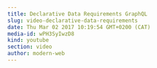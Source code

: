 ```yaml
---
title: Declarative Data Requirements GraphQL
slug: video-declarative-data-requirements
date: Thu Mar 02 2017 10:19:54 GMT+0200 (CAT)
media-id: wPH3SyIwzD8
kind: youtube
section: video
author: modern-web
---
```


